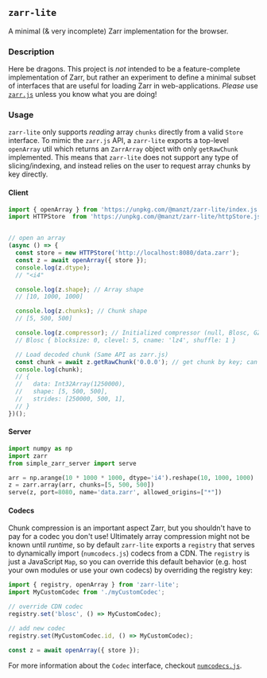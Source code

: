 ## `zarr-lite` 

A minimal (& very incomplete) Zarr implementation for the browser.

### Description

Here be dragons. This project is _not_ intended to be a feature-complete implementation of Zarr,
but rather an experiment to define a minimal subset of interfaces that are useful for 
loading Zarr in web-applications. _Please_ use [`zarr.js`](https://github.com/gzuidhof/zarr.js/)
unless you know what you are doing!

### Usage

`zarr-lite` only supports _reading_ array `chunks` directly from a valid `Store` interface. To mimic
the `zarr.js` API, a `zarr-lite` exports a top-level `openArray` util which returns an `ZarrArray` object 
with only `getRawChunk` implemented. This means that `zarr-lite` does not support any type of slicing/indexing,
and instead relies on the user to request array chunks by key directly.


#### Client

```javascript
import { openArray } from 'https://unpkg.com/@manzt/zarr-lite/index.js'; // pure ESM module, ~2kb
import HTTPStore  from 'https://unpkg.com/@manzt/zarr-lite/httpStore.js' // No default store; can use any zarr.js store!


// open an array
(async () => {
  const store = new HTTPStore('http://localhost:8080/data.zarr');
  const z = await openArray({ store });
  console.log(z.dtype);
  // "<i4"

  console.log(z.shape); // Array shape
  // [10, 1000, 1000]

  console.log(z.chunks); // Chunk shape
  // [5, 500, 500]

  console.log(z.compressor); // Initialized compressor (null, Blosc, GZip, or Zlib)
  // Blosc { blocksize: 0, clevel: 5, cname: 'lz4', shuffle: 1 }

  // Load decoded chunk (Same API as zarr.js)
  const chunk = await z.getRawChunk('0.0.0'); // get chunk by key; can also use [0, 0, 0];
  console.log(chunk);
  // {
  //   data: Int32Array(1250000),
  //   shape: [5, 500, 500],
  //   strides: [250000, 500, 1],
  // }
})();
```


#### Server

```python
import numpy as np
import zarr
from simple_zarr_server import serve

arr = np.arange(10 * 1000 * 1000, dtype='i4').reshape(10, 1000, 1000)
z = zarr.array(arr, chunks=[5, 500, 500])
serve(z, port=8080, name='data.zarr', allowed_origins=["*"])
```


#### Codecs

Chunk compression is an important aspect Zarr, but you shouldn't have to pay for a codec 
you don't use! Ultimately array compression might not be known until _runtime_, so by
default `zarr-lite` exports a `registry` that serves to dynamically import (`numcodecs.js`)
codecs from a CDN. The `registry` is just a JavaScript `Map`, so you can override this default
behavior (e.g. host your own modules or use your own codecs) by overriding the registry key:

```javascript
import { registry, openArray } from 'zarr-lite';
import MyCustomCodec from './myCustomCodec';

// override CDN codec
registry.set('blosc', () => MyCustomCodec);

// add new codec
registry.set(MyCustomCodec.id, () => MyCustomCodec);

const z = await openArray({ store });
```

For more information about the `Codec` interface, checkout [`numcodecs.js`](https://github.com/manzt/numcodecs.js).
